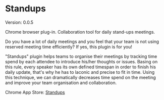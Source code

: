 Standups
========

Version: 0.0.5

Chrome browser plug-in. Collaboration tool for daily stand-ups meetings.

Do you have a lot of daily meetings and you feel that your team is not using reserved meeting time efficiently?
If yes, this plugin is for you!

"Standups" plugin helps teams to organise their meetings by tracking time spend by each attendee to introduce his/her
thoughts or issues. Basing on this rule, every speaker has its own defined timespan in order to finish his daily update,
that's why he has to laconic and precise to fit in time. Using this technique, we can dramatically decreases time spend
on the meeting and improve your team organisation and collaboration.

Chrome App Store: [Standups](https://chrome.google.com/webstore/detail/standups/eccginhjnppmfhojalmebplgpanjmina)
